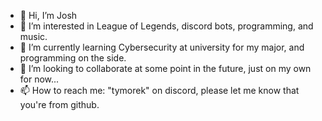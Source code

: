 - 👋 Hi, I’m Josh
- 👀 I’m interested in League of Legends, discord bots, programming, and music.
- 🌱 I’m currently learning Cybersecurity at university for my major, and programming on the side.
- 💞️ I’m looking to collaborate at some point in the future, just on my own for now...
- 📫 How to reach me: "tymorek" on discord, please let me know that you're from github.

<!---
Josh0177/Josh0177 is a ✨ special ✨ repository because its `README.md` (this file) appears on your GitHub profile.
You can click the Preview link to take a look at your changes.
--->
